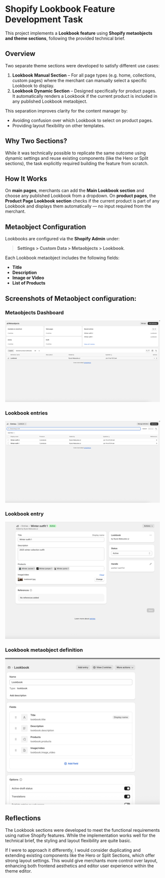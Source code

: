 # Shopify Lookbook Feature Development Task

This project implements a **Lookbook feature** using **Shopify metaobjects and theme sections**, following the provided technical brief.

## Overview

Two separate theme sections were developed to satisfy different use cases:
1. **Lookbook Manual Section** – For all page types (e.g. home, collections, custom pages) where the merchant can manually select a specific Lookbook to display.
2. **Lookbook Dynamic Section** – Designed specifically for product pages. It automatically renders a Lookbook if the current product is included in any published Lookbook metaobject.

This separation improves clarity for the content manager by:
- Avoiding confusion over which Lookbook to select on product pages.
- Providing layout flexibility on other templates.

## Why Two Sections?

While it was technically possible to replicate the same outcome using dynamic settings and reuse existing components (like the Hero or Split sections), the task explicitly required building the feature from scratch. 

## How It Works

On **main pages**, merchants can add the **Main Lookbook section** and choose any published Lookbook from a dropdown.
On **product pages**, the **Product Page Lookbook section** checks if the current product is part of any Lookbook and displays them automatically — no input required from the merchant.

## Metaobject Configuration

Lookbooks are configured via the **Shopify Admin** under:
> **Settings > Custom Data > Metaobjects > Lookbook**.

Each Lookbook metaobject includes the following fields:
- **Title**
- **Description**
- **Image or Video**
- **List of Products**

## Screenshots of Metaobject configuration:

### Metaobjects Dashboard
![Metaobjects Dashboard](assets/metaobjects.png)

### Lookbook entries
![Lookbook entries](assets/entries.png)

### Lookbook entry
![Lookbook entry](assets/entry.png)

### Lookbook metaobject definition
![Lookbook metaobject definition](assets/lookbook_definition.png)

## Reflections
The Lookbook sections were developed to meet the functional requirements using native Shopify features. While the implementation works well for the technical brief, the styling and layout flexibility are quite basic.

If I were to approach it differently, I would consider duplicating and extending existing components like the Hero or Split Sections, which offer strong layout settings. This would give merchants more control over layout, enhancing both frontend aesthetics and editor user experience within the theme editor.
